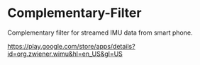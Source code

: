# Complementary-Filter
Complementary filter for streamed IMU data from smart phone.

https://play.google.com/store/apps/details?id=org.zwiener.wimu&hl=en_US&gl=US
